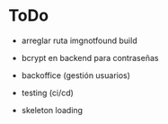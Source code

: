# ToDo

- arreglar ruta imgnotfound build
- bcrypt en backend para contraseñas

- backoffice (gestión usuarios)
- testing (ci/cd)
- skeleton loading
